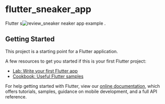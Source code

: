 # flutter_sneaker_app

Flutter s![review_sneaker](https://user-images.githubusercontent.com/71002261/125227992-1792cf80-e2fe-11eb-99a9-3345bb5fa59e.png)
neaker app example .

## Getting Started

This project is a starting point for a Flutter application.

A few resources to get you started if this is your first Flutter project:

- [Lab: Write your first Flutter app](https://flutter.dev/docs/get-started/codelab)
- [Cookbook: Useful Flutter samples](https://flutter.dev/docs/cookbook)

For help getting started with Flutter, view our
[online documentation](https://flutter.dev/docs), which offers tutorials,
samples, guidance on mobile development, and a full API reference.
